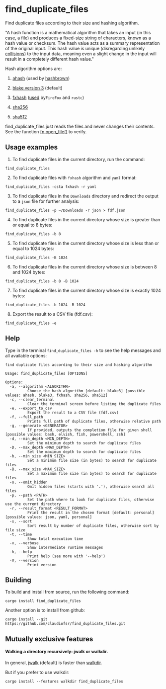 # find_duplicate_files
Find duplicate files according to their size and hashing algorithm.

"A hash function is a mathematical algorithm that takes an input (in this case, a file)
and produces a fixed-size string of characters, known as a hash value or checksum.
The hash value acts as a summary representation of the original input.
This hash value is unique (disregarding unlikely [collisions](https://en.wikipedia.org/wiki/Hash_collision))
to the input data, meaning even a slight change in the input will result in a completely different hash value."

Hash algorithm options are:

1. [ahash](https://crates.io/crates/ahash) (used by [hashbrown](https://crates.io/crates/hashbrown))

2. [blake version 3](https://docs.rs/blake3/latest/blake3) (default)

3. [fxhash](https://crates.io/crates/rustc-hash) ([used](https://nnethercote.github.io/2021/12/08/a-brutally-effective-hash-function-in-rust.html) by`FireFox` and `rustc`)

4. [sha256](https://github.com/RustCrypto/hashes)

5. [sha512](https://github.com/RustCrypto/hashes)

find_duplicate_files just reads the files and never changes their contents.
See the function [fn open_file()](https://docs.rs/find_duplicate_files/latest/src/find_duplicate_files/lib.rs.html#59-79) to verify.

## Usage examples

1. To find duplicate files in the current directory, run the command:
```
find_duplicate_files
```

2. To find duplicate files with `fxhash` algorithm and `yaml` format:
```
find_duplicate_files -csta fxhash -r yaml
```

3. To find duplicate files in the `Downloads` directory and redirect the output to a `json` file for further analysis:

```
find_duplicate_files -p ~/Downloads -r json > fdf.json
```

4. To find duplicate files in the current directory whose size is greater than or equal to 8 bytes:

```
find_duplicate_files -b 8
```

5. To find duplicate files in the current directory whose size is less than or equal to 1024 bytes:

```
find_duplicate_files -B 1024
```

6. To find duplicate files in the current directory whose size is between 8 and 1024 bytes:

```
find_duplicate_files -b 8 -B 1024
```

7. To find duplicate files in the current directory whose size is exactly 1024 bytes:

```
find_duplicate_files -b 1024 -B 1024
```

8. Export the result to a CSV file (fdf.csv):

```
find_duplicate_files -e
```

## Help

Type in the terminal `find_duplicate_files -h` to see the help messages and all available options:
```
find duplicate files according to their size and hashing algorithm

Usage: find_duplicate_files [OPTIONS]

Options:
  -a, --algorithm <ALGORITHM>
          Choose the hash algorithm [default: blake3] [possible values: ahash, blake3, fxhash, sha256, sha512]
  -c, --clear_terminal
          Clear the terminal screen before listing the duplicate files
  -e, --export_to_csv
          Export the result to a CSV file (fdf.csv)
  -f, --full_path
          Prints full path of duplicate files, otherwise relative path
  -g, --generate <GENERATOR>
          If provided, outputs the completion file for given shell [possible values: bash, elvish, fish, powershell, zsh]
  -d, --min_depth <MIN_DEPTH>
          Set the minimum depth to search for duplicate files
  -D, --max_depth <MAX_DEPTH>
          Set the maximum depth to search for duplicate files
  -b, --min_size <MIN_SIZE>
          Set a minimum file size (in bytes) to search for duplicate files
  -B, --max_size <MAX_SIZE>
          Set a maximum file size (in bytes) to search for duplicate files
  -o, --omit_hidden
          Omit hidden files (starts with '.'), otherwise search all files
  -p, --path <PATH>
          Set the path where to look for duplicate files, otherwise use the current directory
  -r, --result_format <RESULT_FORMAT>
          Print the result in the chosen format [default: personal] [possible values: json, yaml, personal]
  -s, --sort
          Sort result by number of duplicate files, otherwise sort by file size
  -t, --time
          Show total execution time
  -v, --verbose
          Show intermediate runtime messages
  -h, --help
          Print help (see more with '--help')
  -V, --version
          Print version
```

## Building

To build and install from source, run the following command:
```
cargo install find_duplicate_files
```
Another option is to install from github:
```
cargo install --git https://github.com/claudiofsr/find_duplicate_files.git
```

## Mutually exclusive features

#### Walking a directory recursively: jwalk or walkdir.

In general, [jwalk](https://crates.io/crates/jwalk) (default)
is faster than [walkdir](https://crates.io/crates/walkdir).

But if you prefer to use walkdir:
```
cargo install --features walkdir find_duplicate_files
```
